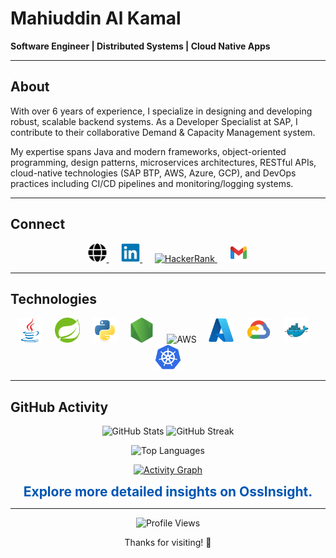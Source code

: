 # Mahiuddin Al Kamal

**Software Engineer | Distributed Systems | Cloud Native Apps**

<hr style="border-color: rgba(0, 0, 0, 0.1);">


## About

With over 6 years of experience, I specialize in designing and developing robust, scalable backend systems. As a Developer Specialist at SAP, I contribute to their collaborative Demand & Capacity Management system.

My expertise spans Java and modern frameworks, object-oriented programming, design patterns, microservices architectures, RESTful APIs, cloud-native technologies (SAP BTP, AWS, Azure, GCP), and DevOps practices including CI/CD pipelines and monitoring/logging systems.


<hr style="border-color: rgba(0, 0, 0, 0.1);">


## Connect

<p align="center">
  <a href="https://mahiuddinalkamal.com/" target="_blank">
    <img src="icons/portfolio.svg" width="30" height="30" alt="Portfolio"/>
  </a>&nbsp;&nbsp;&nbsp;&nbsp;
  <a href="https://www.linkedin.com/in/mahiuddinalkamal/" target="_blank">
    <img src="https://raw.githubusercontent.com/devicons/devicon/master/icons/linkedin/linkedin-original.svg" width="30" height="30" alt="LinkedIn"/>
  </a>&nbsp;&nbsp;&nbsp;&nbsp;
  <a href="https://www.hackerrank.com/profile/mahiuddinalkamal" target="_blank">
    <img src="https://raw.githubusercontent.com/simple-icons/simple-icons/develop/icons/hackerrank.svg" width="30" height="30" alt="HackerRank"/>
  </a>&nbsp;&nbsp;&nbsp;&nbsp;
  <a href="mailto:mahiuddinalkamal@gmail.com">
    <img src="icons/gmail.svg" width="30" height="30" alt="Gmail"/>
  </a>
</p>


<hr style="border-color: rgba(0, 0, 0, 0.1);">


## Technologies

<p align="center">
  <img src="https://raw.githubusercontent.com/devicons/devicon/master/icons/java/java-original.svg" width="40" height="40" alt="Java"/>&nbsp;&nbsp;&nbsp;&nbsp;
  <img src="https://raw.githubusercontent.com/devicons/devicon/master/icons/spring/spring-original.svg" width="40" height="40" alt="Spring"/>&nbsp;&nbsp;&nbsp;&nbsp;
  <img src="https://raw.githubusercontent.com/devicons/devicon/master/icons/python/python-original.svg" width="40" height="40" alt="Python"/>&nbsp;&nbsp;&nbsp;&nbsp;
  <img src="https://raw.githubusercontent.com/devicons/devicon/master/icons/nodejs/nodejs-original.svg" width="40" height="40" alt="Node.js"/>&nbsp;&nbsp;&nbsp;&nbsp;
  <img src="https://icongr.am/devicon/amazonwebservices-original.svg" width="40" height="40" alt="AWS"/>&nbsp;&nbsp;&nbsp;&nbsp;
  <img src="https://raw.githubusercontent.com/devicons/devicon/master/icons/azure/azure-original.svg" width="40" height="40" alt="Azure"/>&nbsp;&nbsp;&nbsp;&nbsp;
  <img src="https://raw.githubusercontent.com/devicons/devicon/master/icons/googlecloud/googlecloud-original.svg" width="40" height="40" alt="GCP"/>&nbsp;&nbsp;&nbsp;&nbsp;
  <img src="https://raw.githubusercontent.com/devicons/devicon/master/icons/docker/docker-original.svg" width="40" height="40" alt="Docker"/>&nbsp;&nbsp;&nbsp;&nbsp;
  <img src="https://raw.githubusercontent.com/devicons/devicon/master/icons/kubernetes/kubernetes-plain.svg" width="40" height="40" alt="Kubernetes"/>
</p>


<hr style="border-color: rgba(0, 0, 0, 0.1);">


## GitHub Activity

<p align="center">
  <img src="https://github-readme-stats.vercel.app/api?username=mahiuddinalkamal&theme=vue&hide_border=true&include_all_commits=false&count_private=false&show_icons=true" alt="GitHub Stats" width="49%" />
  <img src="https://github-readme-streak-stats.herokuapp.com/?user=mahiuddinalkamal&theme=vue&hide_border=true&background=00000000&stroke=424242&ring=424242&fire=424242&currStreakLabel=424242" alt="GitHub Streak" width="49%" />
</p>

<p align="center">
  <img src="https://github-readme-stats.vercel.app/api/top-langs/?username=mahiuddinalkamal&theme=vue&hide_border=true&include_all_commits=false&count_private=false&layout=compact&title_color=212121&text_color=424242" alt="Top Languages" width="50%" />
</p>

<p align="center">
  <a href="https://github.com/mahiuddinalkamal/github-readme-activity-graph">
    <img src="https://github-readme-activity-graph.vercel.app/graph?username=mahiuddinalkamal&bg_color=00000000&color=A0A0A0&line=A0A0A0&point=A0A0A0&hide_border=true" alt="Activity Graph" width="95%" />
  </a>
</p>

<p align="center">
  <a href="https://ossinsight.io/analyze/mahiuddinalkamal" target="_blank" style="font-size: 1.5em; color: #0056B3; font-weight: bold; text-decoration: none;">
    Explore more detailed insights on OssInsight.
  </a>
</p>


<hr style="border-color: rgba(0, 0, 0, 0.1);">


<p align="center">
  <img src="https://komarev.com/ghpvc/?username=mahiuddinalkamal&style=for-the-badge&color=424242" alt="Profile Views" />
</p>

<p align="center">Thanks for visiting! 👋</p>
